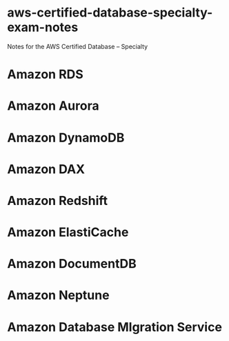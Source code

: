 # aws-certified-database-specialty-exam-notes
Notes for the AWS Certified Database – Specialty

# Amazon RDS

# Amazon Aurora

# Amazon DynamoDB 

# Amazon DAX

# Amazon Redshift

# Amazon ElastiCache

# Amazon DocumentDB

# Amazon Neptune

# Amazon Database MIgration Service